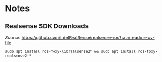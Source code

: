 # Notes

## Realsense SDK Downloads

*Source*: https://github.com/IntelRealSense/realsense-ros?tab=readme-ov-file

```
sudo apt install ros-foxy-librealsense2* && sudo apt install ros-foxy-realsense2-*
```